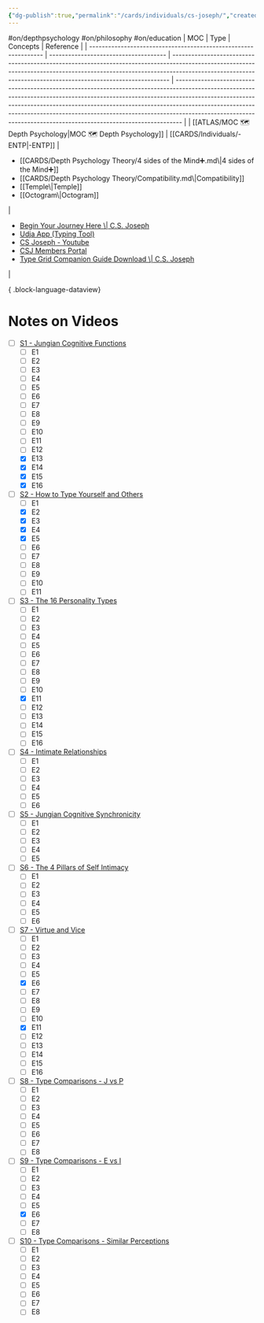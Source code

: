 ```yaml
---
{"dg-publish":true,"permalink":"/cards/individuals/cs-joseph/","created":"2023-01-29T18:56:34.797+01:00","updated":"2023-05-24T16:14:08.955+02:00"}
---
```


#on/depthpsychology #on/philosophy #on/education 
| MOC                                                             | Type                                  | Concepts                                                                                                                                                                                                                                  | Reference                                                                                                                                                                                                                                                                                                                                                                                                |
| --------------------------------------------------------------- | ------------------------------------- | ----------------------------------------------------------------------------------------------------------------------------------------------------------------------------------------------------------------------------------------- | -------------------------------------------------------------------------------------------------------------------------------------------------------------------------------------------------------------------------------------------------------------------------------------------------------------------------------------------------------------------------------------------------------- |
| [[ATLAS/MOC 🗺️ Depth Psychology\|MOC 🗺️ Depth Psychology]] | [[CARDS/Individuals/-ENTP\|-ENTP]] | <ul><li>[[CARDS/Depth Psychology Theory/4 sides of the Mind➕.md\\|4 sides of the Mind➕]]</li><li>[[CARDS/Depth Psychology Theory/Compatibility.md\\|Compatibility]]</li><li>[[Temple\\|Temple]]</li><li>[[Octogram\\|Octogram]]</li></ul> | <ul><li>[Begin Your Journey Here \\| C.S. Joseph](https://csjoseph.life/)</li><li>[Udja App (Typing Tool)](https://www.udja.app/#/)</li><li>[CS Joseph - Youtube](https://www.youtube.com/@CSJoseph)</li><li>[CSJ Members Portal](https://offers.csjoseph.life/portal)</li><li>[Type Grid Companion Guide Download \\| C.S. Joseph](https://csjoseph.life/type-grid-companion-guide-download/)</li></ul> |

{ .block-language-dataview}

# Notes on Videos 
- [ ] [S1 - Jungian Cognitive Functions](https://www.youtube.com/watch?v=kywOjcPgGl0&list=PLCPzIFw2QJDdx32WYP84vx_w2xbteYkr3&pp=iAQB) 
	- [ ] E1
	- [ ] E2
	- [ ] E3
	- [ ] E4
	- [ ] E5
	- [ ] E6
	- [ ] E7
	- [ ] E8
	- [ ] E9
	- [ ] E10 
	- [ ] E11 
	- [ ] E12 
	- [x] E13
	- [x] E14
	- [x] E15
	- [x] E16
- [ ] [S2 - How to Type Yourself and Others](https://www.youtube.com/watch?v=kQxzwJfdWDQ&list=PLCPzIFw2QJDdtiA1Uy7NAPtTbi50q6ce6&pp=iAQB) 
	- [ ] E1 
	- [x] E2
	- [x] E3
	- [x] E4
	- [x] E5
	- [ ] E6
	- [ ] E7
	- [ ] E8
	- [ ] E9
	- [ ] E10 
	- [ ] E11 
- [ ] [S3 - The 16 Personality Types](https://www.youtube.com/watch?v=rKEbXXbsb7k&list=PLCPzIFw2QJDdK0sYB-8ng8MTc2EmCDo9V) 
	- [ ] E1
	- [ ] E2
	- [ ] E3
	- [ ] E4
	- [ ] E5
	- [ ] E6
	- [ ] E7
	- [ ] E8
	- [ ] E9
	- [ ] E10 
	- [x] E11
	- [ ] E12 
	- [ ] E13
	- [ ] E14
	- [ ] E15
	- [ ] E16
- [ ] [S4 - Intimate Relationships](https://www.youtube.com/watch?v=E5jmNqmmXpM&list=PLCPzIFw2QJDeDrBLackkpYWEY5KUPVQYG) 
	- [ ] E1
	- [ ] E2
	- [ ] E3
	- [ ] E4
	- [ ] E5
	- [ ] E6
- [ ] [S5 - Jungian Cognitive Synchronicity](https://www.youtube.com/watch?v=gH9YaFADufo&list=PLCPzIFw2QJDd_s1yOZyq2yDzC_Geh3IHO&pp=iAQB) 
	- [ ] E1
	- [ ] E2
	- [ ] E3
	- [ ] E4
	- [ ] E5
- [ ] [S6 - The 4 Pillars of Self Intimacy](https://www.youtube.com/watch?v=KugjDAH0QyY&list=PLCPzIFw2QJDd-iKFSrhSkrYtRJMlpVUcZ&pp=iAQB)
	- [ ] E1
	- [ ] E2
	- [ ] E3
	- [ ] E4
	- [ ] E5
	- [ ] E6
- [ ] [S7 - Virtue and Vice](https://www.youtube.com/watch?v=wfPGr9Cxn84&list=PLCPzIFw2QJDeIVA5fnD-TLQt1iUUfrPyw&pp=iAQB)
	- [ ] E1
	- [ ] E2
	- [ ] E3
	- [ ] E4
	- [ ] E5
	- [x] E6
	- [ ] E7
	- [ ] E8
	- [ ] E9
	- [ ] E10 
	- [x] E11
	- [ ] E12 
	- [ ] E13
	- [ ] E14
	- [ ] E15
	- [ ] E16
- [ ] [S8 - Type Comparisons - J vs P](https://www.youtube.com/watch?v=e0ttE91ks70&list=PLCPzIFw2QJDdTu9FbVZNvSFXSlMbRrwvX&pp=iAQB)
	- [ ] E1
	- [ ] E2
	- [ ] E3
	- [ ] E4
	- [ ] E5
	- [ ] E6
	- [ ] E7
	- [ ] E8
- [ ] [S9 - Type Comparisons - E vs I](https://www.youtube.com/watch?v=1NBvt25_GbE&list=PLCPzIFw2QJDf7WMJalRWZTmbY-e-RTShL&pp=iAQB)
	- [ ] E1
	- [ ] E2
	- [ ] E3
	- [ ] E4
	- [ ] E5
	- [x] E6
	- [ ] E7
	- [ ] E8
- [ ] [S10 - Type Comparisons - Similar Perceptions](https://www.youtube.com/watch?v=RN_ZojNgAmw&list=PLCPzIFw2QJDd9oBRWm9uLbY1IkE3x1CZv&pp=iAQB)
	- [ ] E1
	- [ ] E2
	- [ ] E3
	- [ ] E4
	- [ ] E5
	- [ ] E6
	- [ ] E7
	- [ ] E8